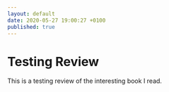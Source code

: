 ```yaml
---
layout: default
date: 2020-05-27 19:00:27 +0100
published: true
---
```


# Testing Review

This is a testing review of the interesting book I read.